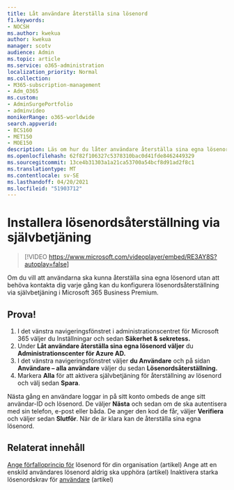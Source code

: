 ```yaml
---
title: Låt användare återställa sina lösenord
f1.keywords:
- NOCSH
ms.author: kwekua
author: kwekua
manager: scotv
audience: Admin
ms.topic: article
ms.service: o365-administration
localization_priority: Normal
ms.collection:
- M365-subscription-management
- Adm_O365
ms.custom:
- AdminSurgePortfolio
- adminvideo
monikerRange: o365-worldwide
search.appverid:
- BCS160
- MET150
- MOE150
description: Läs om hur du låter användare återställa sina egna lösenord i Microsoft 365 Business Premium.
ms.openlocfilehash: 62f82f106327c5378310bac0d41fde8462449329
ms.sourcegitcommit: 13ce4b31303a1a21ca53700a54bcf8d91ad2f8c1
ms.translationtype: MT
ms.contentlocale: sv-SE
ms.lasthandoff: 04/20/2021
ms.locfileid: "51903712"
---
```

# <a name="set-up-self-service-password-reset"></a>Installera lösenordsåterställning via självbetjäning

> [!VIDEO https://www.microsoft.com/videoplayer/embed/RE3AY8S?autoplay=false]

Om du vill att användarna ska kunna återställa sina egna lösenord utan att behöva kontakta dig varje gång kan du konfigurera lösenordsåterställning via självbetjäning i Microsoft 365 Business Premium.

## <a name="try-it"></a>Prova!

1. I det vänstra navigeringsfönstret i administrationscentret för Microsoft  365 väljer du Inställningar och sedan **Säkerhet & sekretess.**
1. Under **Låt användare återställa sina egna lösenord väljer** du **Administrationscenter för Azure AD.**
1. I det vänstra navigeringsfönstret väljer **du Användare** och på sidan **Användare – alla användare** väljer du sedan **Lösenordsåterställning.**
1. Markera **Alla** för att aktivera självbetjäning för återställning av lösenord och välj sedan **Spara**.

Nästa gång en användare loggar in på sitt konto ombeds de ange sitt användar-ID och lösenord. De väljer **Nästa** och sedan om de ska autentisera med sin telefon, e-post eller båda. De anger den kod de får, väljer **Verifiera** och väljer sedan **Slutför**. När de är klara kan de återställa sina egna lösenord.

## <a name="related-content"></a>Relaterat innehåll 

[Ange förfalloprincip för](https://docs.microsoft.com/microsoft-365/admin/manage/set-password-expiration-policy) lösenord för din organisation (artikel) [](https://docs.microsoft.com/microsoft-365/admin/add-users/set-password-to-never-expire) Ange att en enskild användares lösenord aldrig ska upphöra (artikel) Inaktivera starka lösenordskrav för [användare](https://docs.microsoft.com/microsoft-365/admin/add-users/strong-password) (artikel)
